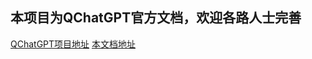 ## 本项目为QChatGPT官方文档，欢迎各路人士完善
[QChatGPT项目地址](https://github.com/RockChinQ/QChatGPT)
[本文档地址](https://qchatgpt.rockchin.top)
